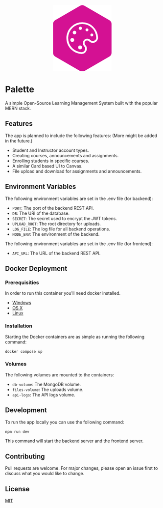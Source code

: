 <p  align="center">
<img  src="https://raw.githubusercontent.com/ahmetfaslantas/palette/master/client/public/logo192.png"/>
</p>

# Palette

A simple Open-Source Learning Management System built with the popular MERN stack.

## Features

The app is planned to include the following features: (More might be added in the future.)

- Student and Instructor account types.
- Creating courses, announcements and assignments.
- Enrolling students in specific courses.
- A similar Card based UI to Canvas.
- File upload and download for assignments and announcements.

## Environment Variables

The following environment variables are set in the .env file (for backend):

- `PORT`: The port of the backend REST API.
- `DB`: The URI of the database.
- `SECRET`: The secret used to encrypt the JWT tokens.
- `UPLOAD_ROOT`: The root directory for uploads.
- `LOG_FILE`: The log file for all backend operations.
- `NODE_ENV`: The environment of the backend.

The following environment variables are set in the .env file (for frontend):

- `API_URL`: The URL of the backend REST API.

## Docker Deployment

### Prerequisities

In order to run this container you'll need docker installed.

- [Windows](https://docs.docker.com/windows/started)
- [OS X](https://docs.docker.com/mac/started/)
- [Linux](https://docs.docker.com/linux/started/)

### Installation

Starting the Docker containers are as simple as running the following command:

```bash
docker compose up
```

### Volumes

The following volumes are mounted to the containers:

- `db-volume`: The MongoDB volume.
- `files-volume`: The uploads volume.
- `api-logs`: The API logs volume.

## Development

To run the app locally you can use the following command:

```bash
npm run dev
```

This command will start the backend server and the frontend server.

## Contributing

Pull requests are welcome. For major changes, please open an issue first to discuss what you would like to change.

## License

[MIT](https://choosealicense.com/licenses/mit/)
